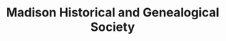 ---
layout: repo
title: "Madison Historical and Genealogical Society"
id: 2924
permalink: repos/2924/
---